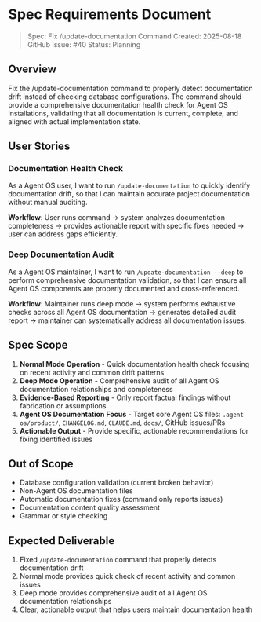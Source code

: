 # Spec Requirements Document

> Spec: Fix /update-documentation Command
> Created: 2025-08-18
> GitHub Issue: #40
> Status: Planning

## Overview

Fix the /update-documentation command to properly detect documentation drift instead of checking database configurations. The command should provide a comprehensive documentation health check for Agent OS installations, validating that all documentation is current, complete, and aligned with actual implementation state.

## User Stories

### Documentation Health Check

As a Agent OS user, I want to run `/update-documentation` to quickly identify documentation drift, so that I can maintain accurate project documentation without manual auditing.

**Workflow**: User runs command → system analyzes documentation completeness → provides actionable report with specific fixes needed → user can address gaps efficiently.

### Deep Documentation Audit

As a Agent OS maintainer, I want to run `/update-documentation --deep` to perform comprehensive documentation validation, so that I can ensure all Agent OS components are properly documented and cross-referenced.

**Workflow**: Maintainer runs deep mode → system performs exhaustive checks across all Agent OS documentation → generates detailed audit report → maintainer can systematically address all documentation issues.

## Spec Scope

1. **Normal Mode Operation** - Quick documentation health check focusing on recent activity and common drift patterns
2. **Deep Mode Operation** - Comprehensive audit of all Agent OS documentation relationships and completeness  
3. **Evidence-Based Reporting** - Only report factual findings without fabrication or assumptions
4. **Agent OS Documentation Focus** - Target core Agent OS files: `.agent-os/product/`, `CHANGELOG.md`, `CLAUDE.md`, `docs/`, GitHub issues/PRs
5. **Actionable Output** - Provide specific, actionable recommendations for fixing identified issues

## Out of Scope

- Database configuration validation (current broken behavior)
- Non-Agent OS documentation files
- Automatic documentation fixes (command only reports issues)
- Documentation content quality assessment
- Grammar or style checking

## Expected Deliverable

1. Fixed `/update-documentation` command that properly detects documentation drift
2. Normal mode provides quick check of recent activity and common issues
3. Deep mode provides comprehensive audit of all Agent OS documentation relationships
4. Clear, actionable output that helps users maintain documentation health